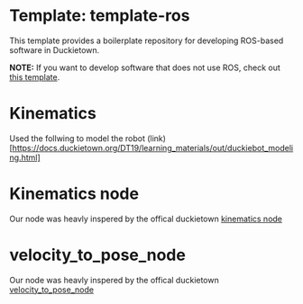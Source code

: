 # Template: template-ros

This template provides a boilerplate repository
for developing ROS-based software in Duckietown.

**NOTE:** If you want to develop software that does not use
ROS, check out [this template](https://github.com/duckietown/template-basic).

# Kinematics 
Used the follwing to model the robot (link)[https://docs.duckietown.org/DT19/learning_materials/out/duckiebot_modeling.html]

# Kinematics node 
Our node was heavly inspered by the offical duckietown [kinematics node](https://github.com/duckietown/dt-car-interface/blob/daffy/packages/dagu_car/src/kinematics_node.py)

# velocity_to_pose_node
Our node was heavly inspered by the offical duckietown [velocity_to_pose_node](https://github.com/duckietown/dt-car-interface/blob/daffy/packages/dagu_car/src/velocity_to_pose_node.py)


